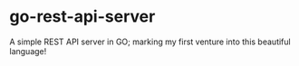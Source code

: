 # go-rest-api-server

A simple REST API server in GO; marking my first venture into this beautiful language!